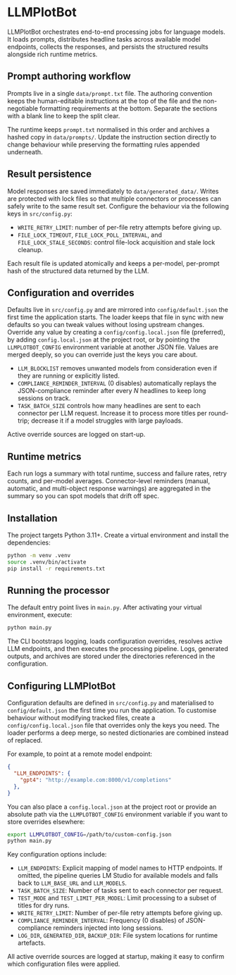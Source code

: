 # LLMPlotBot

LLMPlotBot orchestrates end-to-end processing jobs for language models. It
loads prompts, distributes headline tasks across available model endpoints,
collects the responses, and persists the structured results alongside rich
runtime metrics.

## Prompt authoring workflow

Prompts live in a single `data/prompt.txt` file. The authoring convention keeps
the human-editable instructions at the top of the file and the non-negotiable
formatting requirements at the bottom. Separate the sections with a blank line
to keep the split clear.

The runtime keeps `prompt.txt` normalised in this order and archives a hashed
copy in `data/prompts/`. Update the instruction section directly to change
behaviour while preserving the formatting rules appended underneath.

## Result persistence

Model responses are saved immediately to `data/generated_data/`. Writes are
protected with lock files so that multiple connectors or processes can safely
write to the same result set. Configure the behaviour via the following keys in
`src/config.py`:

- `WRITE_RETRY_LIMIT`: number of per-file retry attempts before giving up.
- `FILE_LOCK_TIMEOUT`, `FILE_LOCK_POLL_INTERVAL`, and
  `FILE_LOCK_STALE_SECONDS`: control file-lock acquisition and stale lock
  cleanup.

Each result file is updated atomically and keeps a per-model, per-prompt hash of
the structured data returned by the LLM.

## Configuration and overrides

Defaults live in `src/config.py` and are mirrored into `config/default.json` the
first time the application starts. The loader keeps that file in sync with new
defaults so you can tweak values without losing upstream changes. Override any
value by creating a `config/config.local.json` file (preferred), by adding
`config.local.json` at the project root, or by pointing the `LLMPLOTBOT_CONFIG`
environment variable at another JSON file. Values are merged deeply, so you can
override just the keys you care about.

- `LLM_BLOCKLIST` removes unwanted models from consideration even if they are
  running or explicitly listed.
- `COMPLIANCE_REMINDER_INTERVAL` (0 disables) automatically replays the
  JSON-compliance reminder after every _N_ headlines to keep long sessions on
  track.
- `TASK_BATCH_SIZE` controls how many headlines are sent to each connector per
  LLM request. Increase it to process more titles per round-trip; decrease it
  if a model struggles with large payloads.

Active override sources are logged on start-up.

## Runtime metrics

Each run logs a summary with total runtime, success and failure rates, retry
counts, and per-model averages. Connector-level reminders (manual, automatic,
and multi-object response warnings) are aggregated in the summary so you can
spot models that drift off spec.

## Installation

The project targets Python 3.11+. Create a virtual environment and install the
dependencies:

```bash
python -m venv .venv
source .venv/bin/activate
pip install -r requirements.txt
```

## Running the processor

The default entry point lives in `main.py`. After activating your virtual
environment, execute:

```bash
python main.py
```

The CLI bootstraps logging, loads configuration overrides, resolves active LLM
endpoints, and then executes the processing pipeline. Logs, generated outputs, and
archives are stored under the directories referenced in the configuration.

## Configuring LLMPlotBot

Configuration defaults are defined in `src/config.py` and materialised to
`config/default.json` the first time you run the application. To customise
behaviour without modifying tracked files, create a
`config/config.local.json` file that overrides only the keys you need. The
loader performs a deep merge, so nested dictionaries are combined instead of
replaced.

For example, to point at a remote model endpoint:

```json
{
  "LLM_ENDPOINTS": {
    "gpt4": "http://example.com:8000/v1/completions"
  },
}
```

You can also place a `config.local.json` at the project root or provide an
absolute path via the `LLMPLOTBOT_CONFIG` environment variable if you want to
store overrides elsewhere:

```bash
export LLMPLOTBOT_CONFIG=/path/to/custom-config.json
python main.py
```

Key configuration options include:

- `LLM_ENDPOINTS`: Explicit mapping of model names to HTTP endpoints. If
  omitted, the pipeline queries LM Studio for available models and falls back
  to `LLM_BASE_URL` and `LLM_MODELS`.
- `TASK_BATCH_SIZE`: Number of tasks sent to each connector per request.
- `TEST_MODE` and `TEST_LIMIT_PER_MODEL`: Limit processing to a subset of
  titles for dry runs.
- `WRITE_RETRY_LIMIT`: Number of per-file retry attempts before giving up.
- `COMPLIANCE_REMINDER_INTERVAL`: Frequency (0 disables) of JSON-compliance
  reminders injected into long sessions.
- `LOG_DIR`, `GENERATED_DIR`, `BACKUP_DIR`: File system locations for runtime
  artefacts.

All active override sources are logged at startup, making it easy to confirm
which configuration files were applied.
